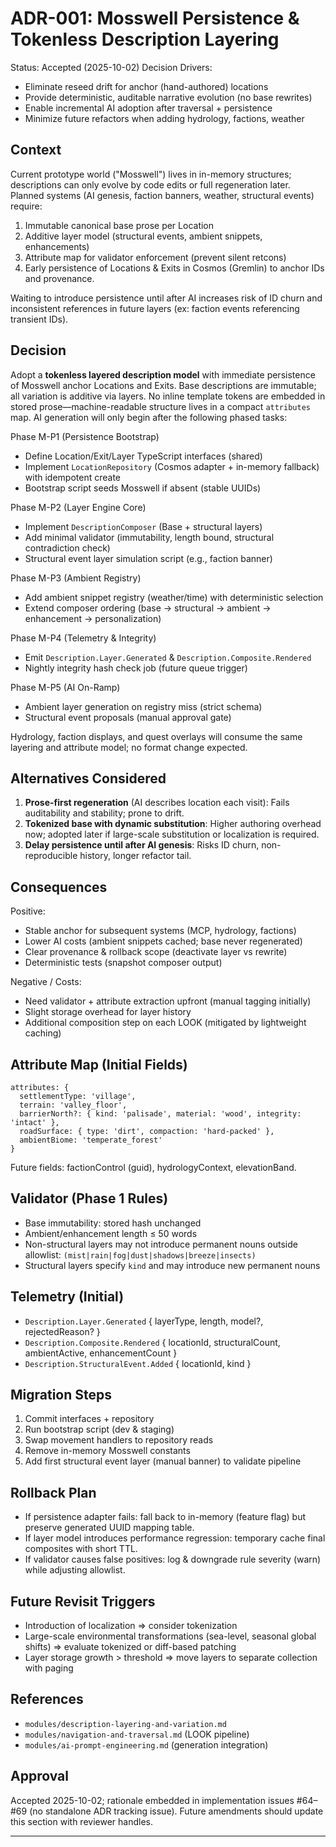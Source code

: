 # ADR-001: Mosswell Persistence & Tokenless Description Layering

Status: Accepted (2025-10-02)
Decision Drivers:

- Eliminate reseed drift for anchor (hand-authored) locations
- Provide deterministic, auditable narrative evolution (no base rewrites)
- Enable incremental AI adoption after traversal + persistence
- Minimize future refactors when adding hydrology, factions, weather

## Context

Current prototype world ("Mosswell") lives in in-memory structures; descriptions can only evolve by code edits or full regeneration later. Planned systems (AI genesis, faction banners, weather, structural events) require:

1. Immutable canonical base prose per Location
2. Additive layer model (structural events, ambient snippets, enhancements)
3. Attribute map for validator enforcement (prevent silent retcons)
4. Early persistence of Locations & Exits in Cosmos (Gremlin) to anchor IDs and provenance.

Waiting to introduce persistence until after AI increases risk of ID churn and inconsistent references in future layers (ex: faction events referencing transient IDs).

## Decision

Adopt a **tokenless layered description model** with immediate persistence of Mosswell anchor Locations and Exits. Base descriptions are immutable; all variation is additive via layers. No inline template tokens are embedded in stored prose—machine-readable structure lives in a compact `attributes` map. AI generation will only begin after the following phased tasks:

Phase M-P1 (Persistence Bootstrap)

- Define Location/Exit/Layer TypeScript interfaces (shared)
- Implement `LocationRepository` (Cosmos adapter + in-memory fallback) with idempotent create
- Bootstrap script seeds Mosswell if absent (stable UUIDs)

Phase M-P2 (Layer Engine Core)

- Implement `DescriptionComposer` (Base + structural layers)
- Add minimal validator (immutability, length bound, structural contradiction check)
- Structural event layer simulation script (e.g., faction banner)

Phase M-P3 (Ambient Registry)

- Add ambient snippet registry (weather/time) with deterministic selection
- Extend composer ordering (base → structural → ambient → enhancement → personalization)

Phase M-P4 (Telemetry & Integrity)

- Emit `Description.Layer.Generated` & `Description.Composite.Rendered`
- Nightly integrity hash check job (future queue trigger)

Phase M-P5 (AI On-Ramp)

- Ambient layer generation on registry miss (strict schema)
- Structural event proposals (manual approval gate)

Hydrology, faction displays, and quest overlays will consume the same layering and attribute model; no format change expected.

## Alternatives Considered

1. **Prose-first regeneration** (AI describes location each visit): Fails auditability and stability; prone to drift.
2. **Tokenized base with dynamic substitution**: Higher authoring overhead now; adopted later if large-scale substitution or localization is required.
3. **Delay persistence until after AI genesis**: Risks ID churn, non-reproducible history, longer refactor tail.

## Consequences

Positive:

- Stable anchor for subsequent systems (MCP, hydrology, factions)
- Lower AI costs (ambient snippets cached; base never regenerated)
- Clear provenance & rollback scope (deactivate layer vs rewrite)
- Deterministic tests (snapshot composer output)

Negative / Costs:

- Need validator + attribute extraction upfront (manual tagging initially)
- Slight storage overhead for layer history
- Additional composition step on each LOOK (mitigated by lightweight caching)

## Attribute Map (Initial Fields)

```
attributes: {
  settlementType: 'village',
  terrain: 'valley_floor',
  barrierNorth?: { kind: 'palisade', material: 'wood', integrity: 'intact' },
  roadSurface: { type: 'dirt', compaction: 'hard-packed' },
  ambientBiome: 'temperate_forest'
}
```

Future fields: factionControl (guid), hydrologyContext, elevationBand.

## Validator (Phase 1 Rules)

- Base immutability: stored hash unchanged
- Ambient/enhancement length ≤ 50 words
- Non-structural layers may not introduce permanent nouns outside allowlist: `(mist|rain|fog|dust|shadows|breeze|insects)`
- Structural layers specify `kind` and may introduce new permanent nouns

## Telemetry (Initial)

- `Description.Layer.Generated` { layerType, length, model?, rejectedReason? }
- `Description.Composite.Rendered` { locationId, structuralCount, ambientActive, enhancementCount }
- `Description.StructuralEvent.Added` { locationId, kind }

## Migration Steps

1. Commit interfaces + repository
2. Run bootstrap script (dev & staging)
3. Swap movement handlers to repository reads
4. Remove in-memory Mosswell constants
5. Add first structural event layer (manual banner) to validate pipeline

## Rollback Plan

- If persistence adapter fails: fall back to in-memory (feature flag) but preserve generated UUID mapping table.
- If layer model introduces performance regression: temporary cache final composites with short TTL.
- If validator causes false positives: log & downgrade rule severity (warn) while adjusting allowlist.

## Future Revisit Triggers

- Introduction of localization => consider tokenization
- Large-scale environmental transformations (sea-level, seasonal global shifts) => evaluate tokenized or diff-based patching
- Layer storage growth > threshold => move layers to separate collection with paging

## References

- `modules/description-layering-and-variation.md`
- `modules/navigation-and-traversal.md` (LOOK pipeline)
- `modules/ai-prompt-engineering.md` (generation integration)

## Approval

Accepted 2025-10-02; rationale embedded in implementation issues #64–#69 (no standalone ADR tracking issue). Future amendments should update this section with reviewer handles.

---
